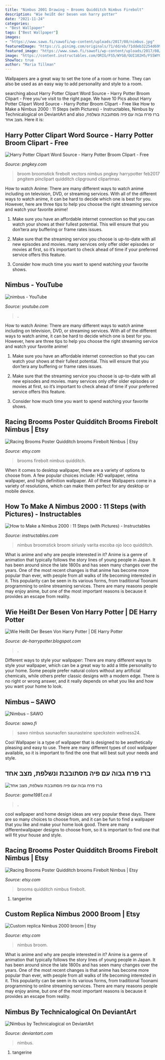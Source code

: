 ```yaml
---
title: "Nimbus 2001 Drawing ~ Brooms Quidditch Nimbus Firebolt"
description: "Wie heißt der besen von harry potter"
date: "2021-11-24"
categories:
- "Best Wallpaper"
tags: ["Best Wallpaper"]
images:
- "https://www.sawo.fi/sawofi/wp-content/uploads/2017/08/nimbus.jpg"
featuredImage: "https://i.pinimg.com/originals/71/dd/eb/71ddeb32254d699be08f99923201057c.jpg"
featured_image: "https://www.sawo.fi/sawofi/wp-content/uploads/2017/08/nimbus.jpg"
image: "https://content.instructables.com/ORIG/FS5/WYG8/GUI102H5/FS5WYG8GUI102H5.jpg?auto=webp&amp;frame=1&amp;width=2100"
ShowToc: true
author: "Maria Tillman"
---
```



Wallpapers are a great way to set the tone of a room or home. They can also be used as an easy way to add personality and style to a room.

	

		
searching about Harry Potter Clipart Word Source - Harry Potter Broom Clipart - Free you've visit to the right page. We have 10 Pics about Harry Potter Clipart Word Source - Harry Potter Broom Clipart - Free like How to Make a Nimbus 2000 : 11 Steps (with Pictures) - Instructables, Nimbus by Technicalogical on DeviantArt and also ברז פרח גבוה עם פיה מסתובבת ונשלפת, מצב אחד. Here it is:
		
    
## Harry Potter Clipart Word Source - Harry Potter Broom Clipart - Free

<img loading=lazy src="https://www.pngkey.com/png/detail/918-9181778_harry-potter-clipart-word-source-harry-potter-broom.png" onerror="this.onerror=null;this.src='https://tse2.mm.bing.net/th?id=OIP.oKQS1roLe3qF-bqILjxjXgHaH5&amp;pid=15.1';" alt="Harry Potter Clipart Word Source - Harry Potter Broom Clipart - Free">

_Source: pngkey.com_

>broom broomstick firebolt vectors nimbus pngkey harrypotter feb2017 pngitem pinclipart quidditch clipground clipartmax. 

	

How to watch Anime: There are many different ways to watch anime including on television, DVD, or streaming services.
With all of the different ways to watch anime, it can be hard to decide which one is best for you. However, here are three tips to help you choose the right streaming service and watch your favorite anime!
1. Make sure you have an affordable internet connection so that you can watch your shows at their fullest potential. This will ensure that you don’tera any buffering or frame rates issues.

2. Make sure that the streaming service you choose is up-to-date with all new episodes and movies. many services only offer older episodes or movies at first, so it’s important to check ahead of time if your preferred service offers this feature.

3. Consider how much time you want to spend watching your favorite shows.

    
## Nimbus - YouTube

<img loading=lazy src="https://i.ytimg.com/vi/M_IRahPnUXc/maxresdefault.jpg" onerror="this.onerror=null;this.src='https://tse2.mm.bing.net/th?id=OIP.d35E0h9u8tmKCcN6W2hbpgHaEK&amp;pid=15.1';" alt="nimbus - YouTube">

_Source: youtube.com_

>. 

	

How to watch Anime: There are many different ways to watch anime including on television, DVD, or streaming services.
With all of the different ways to watch anime, it can be hard to decide which one is best for you. However, here are three tips to help you choose the right streaming service and watch your favorite anime!
1. Make sure you have an affordable internet connection so that you can watch your shows at their fullest potential. This will ensure that you don’tera any buffering or frame rates issues.

2. Make sure that the streaming service you choose is up-to-date with all new episodes and movies. many services only offer older episodes or movies at first, so it’s important to check ahead of time if your preferred service offers this feature.

3. Consider how much time you want to spend watching your favorite shows.

    
## Racing Brooms Poster Quidditch Brooms Firebolt Nimbus | Etsy

<img loading=lazy src="https://i.etsystatic.com/18273124/r/il/988216/2173837980/il_794xN.2173837980_i5gf.jpg" onerror="this.onerror=null;this.src='https://tse2.mm.bing.net/th?id=OIP.YrA1ah3OSQwKUVp0Vxn06AHaF7&amp;pid=15.1';" alt="Racing Brooms Poster Quidditch brooms Firebolt Nimbus | Etsy">

_Source: etsy.com_

>brooms firebolt nimbus quidditch. 

	

When it comes to desktop wallpaper, there are a variety of options to choose from. A few popular choices include: HD wallpaper, retina wallpaper, and high definition wallpaper. All of these Wallpapers come in a variety of resolutions, which can make them perfect for any desktop or mobile device. 

    
## How To Make A Nimbus 2000 : 11 Steps (with Pictures) - Instructables

<img loading=lazy src="https://content.instructables.com/ORIG/FS5/WYG8/GUI102H5/FS5WYG8GUI102H5.jpg?auto=webp&amp;frame=1&amp;width=2100" onerror="this.onerror=null;this.src='https://tse1.mm.bing.net/th?id=OIP.icTX-p267zRf3dGDlt-hUAHaFi&amp;pid=15.1';" alt="How to Make a Nimbus 2000 : 11 Steps (with Pictures) - Instructables">

_Source: instructables.com_

>nimbus broomstick broom siriusly varita escoba ojo loco quidditch. 

	

What is anime and why are people interested in it?
Anime is a genre of animation that typically follows the story lines of young people in Japan. It has been around since the late 1800s and has seen many changes over the years. One of the most recent changes is that anime has become more popular than ever, with people from all walks of life becoming interested in it. This popularity can be seen in its various forms, from traditional Toonami programming to online streaming services. There are many reasons people may enjoy anime, but one of the most important reasons is because it provides an escape from reality.

    
## Wie Heißt Der Besen Von Harry Potter | DE Harry Potter

<img loading=lazy src="https://i.pinimg.com/originals/71/dd/eb/71ddeb32254d699be08f99923201057c.jpg" onerror="this.onerror=null;this.src='https://tse2.mm.bing.net/th?id=OIP.ewJYFt6tX2nptxqcwlIYjAHaJ4&amp;pid=15.1';" alt="Wie Heißt Der Besen Von Harry Potter | DE Harry Potter">

_Source: de-harrypotter.blogspot.com_

>. 

	

Different ways to style your wallpaper:
There are many different ways to style your wallpaper, which can be a great way to add a little personality to your home. Some people prefer natural colors without any artificial chemicals, while others prefer classic designs with a modern edge. There is no right or wrong answer, and it really depends on what you like and how you want your home to look.

    
## Nimbus – SAWO

<img loading=lazy src="https://www.sawo.fi/sawofi/wp-content/uploads/2017/08/nimbus.jpg" onerror="this.onerror=null;this.src='https://tse2.mm.bing.net/th?id=OIP.eUnhMYfgTBjHu8pwbj4XCAHaHa&amp;pid=15.1';" alt="Nimbus – SAWO">

_Source: sawo.fi_

>sawo nimbus saunaofen saunasteine speckstein wellness24. 

	

Cool Wallpaper is a type of wallpaper that is designed to be aesthetically pleasing and easy to use. There are many different types of cool wallpaper available, so it is important to find the one that will best suit your needs and style.

    
## ברז פרח גבוה עם פיה מסתובבת ונשלפת, מצב אחד

<img loading=lazy src="https://www.gome1981.co.il/images/nimbus drawing.jpg" onerror="this.onerror=null;this.src='https://tse1.mm.bing.net/th?id=OIP.GWlkO5RR0-vMJhWdRjFS5wHaHa&amp;pid=15.1';" alt="ברז פרח גבוה עם פיה מסתובבת ונשלפת, מצב אחד">

_Source: gome1981.co.il_

>. 

	

cool wallpaper and home design ideas are very popular these days. There are so many choices to choose from, and it can be fun to find a wallpaper that you like and make your home look good. There are many differentwallpaper designs to choose from, so it is important to find one that will fit your house and style.

    
## Racing Brooms Poster Quidditch Brooms Firebolt Nimbus | Etsy

<img loading=lazy src="https://i.etsystatic.com/18273124/r/il/d8c395/2221400999/il_1140xN.2221400999_o70x.jpg" onerror="this.onerror=null;this.src='https://tse4.mm.bing.net/th?id=OIP.9p3O8zr68Iwff_siqTYEggHaF7&amp;pid=15.1';" alt="Racing Brooms Poster Quidditch brooms Firebolt Nimbus | Etsy">

_Source: etsy.com_

>brooms quidditch nimbus firebolt. 

	

1. tangerine 

    
## Custom Replica Nimbus 2000 Broom | Etsy

<img loading=lazy src="https://i.etsystatic.com/17397918/r/il/cab672/1567098559/il_794xN.1567098559_esit.jpg" onerror="this.onerror=null;this.src='https://tse3.mm.bing.net/th?id=OIP.rbdQvSBWj9PV-HnZJiRmcwHaFj&amp;pid=15.1';" alt="Custom replica Nimbus 2000 broom | Etsy">

_Source: etsy.com_

>nimbus broom. 

	

What is anime and why are people interested in it?
Anime is a genre of animation that typically follows the story lines of young people in Japan. It has been around since the late 1800s and has seen many changes over the years. One of the most recent changes is that anime has become more popular than ever, with people from all walks of life becoming interested in it. This popularity can be seen in its various forms, from traditional Toonami programming to online streaming services. There are many reasons people may enjoy anime, but one of the most important reasons is because it provides an escape from reality.

    
## Nimbus By Technicalogical On DeviantArt

<img loading=lazy src="https://pre00.deviantart.net/f59d/th/pre/i/2013/130/2/3/nimbus_by_technicalogical-d64t8wv.png" onerror="this.onerror=null;this.src='https://tse4.mm.bing.net/th?id=OIP.0GFIoUaM_nIttc00DKlEXwHaGp&amp;pid=15.1';" alt="Nimbus by Technicalogical on DeviantArt">

_Source: deviantart.com_

>nimbus. 

	

1. tangerine 

